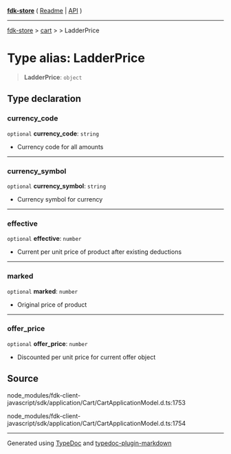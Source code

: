 [**fdk-store**](../../../README.md) ( [Readme](../../../README.md) \| [API](../../../API.md) )

---

[fdk-store](../../../API.md) > [cart](../../README.md) > [<internal>](../README.md) > LadderPrice

# Type alias: LadderPrice

> **LadderPrice**: `object`

## Type declaration

### currency_code

`optional` **currency_code**: `string`

- Currency code for all amounts

---

### currency_symbol

`optional` **currency_symbol**: `string`

- Currency symbol for currency

---

### effective

`optional` **effective**: `number`

- Current per unit price of product after
  existing deductions

---

### marked

`optional` **marked**: `number`

- Original price of product

---

### offer_price

`optional` **offer_price**: `number`

- Discounted per unit price for current offer object

## Source

node_modules/fdk-client-javascript/sdk/application/Cart/CartApplicationModel.d.ts:1753

node_modules/fdk-client-javascript/sdk/application/Cart/CartApplicationModel.d.ts:1754

---

Generated using [TypeDoc](https://typedoc.org/) and [typedoc-plugin-markdown](https://www.npmjs.com/package/typedoc-plugin-markdown)
